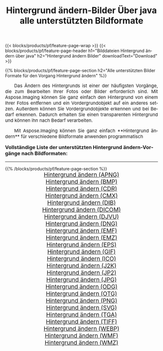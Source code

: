 ﻿---
title: Hintergrund ändern-Bilder Über java alle unterstützten Bildformate 
weight: 3920
url: /de/java/change-background/ 
lang: de
langdirlevel: 2
locales: zh-hans,ja,it,ru,de,es,fr,nl,id,lt,pl,pt,vi,tr,ko,zh-hant,ar,hi,th,sv,cs,uk,he
description: Mit Aspose.Imaging können Sie ganz einfach Hintergrund ändern Bilder über java
---

{{< blocks/products/pf/feature-page-wrap >}}
{{< blocks/products/pf/feature-page-header h1="Bilddateien Hintergrund ändern über java" h2="Hintergrund ändern Bilder" downloadText="Download" >}}


{{% blocks/products/pf/feature-page-section  h2="Alle unterstützten Bilder Formate für den Vorgang Hintergrund ändern" %}}
<p align="justify" style="text-indent:2em;font-size:15px;">
Das Ändern des Hintergrunds ist einer der häufigsten Vorgänge, die zum Bearbeiten Ihrer Fotos oder Bilder erforderlich sind. Mit Aspose.Imaging können Sie ganz einfach den Hintergrund von einem Ihrer Fotos entfernen und ein Vordergrundobjekt auf ein anderes setzen. Außerdem können Sie Vordergrundobjekte erkennen und bei Bedarf erkennen. Dadurch erhalten Sie einen transparenten Hintergrund und können ihn nach Bedarf verarbeiten.
</p>
<p align="justify" style="text-indent:2em;font-size:15px;">
Mit Aspose.Imaging können Sie ganz einfach **Hintergrund ändern** für verschiedene Bildformate anwenden programmatisch
</p>
<h3 style="margin-top:16px;">
Vollständige Liste der unterstützten Hintergrund ändern-Vorgänge nach Bildformaten:
</h3>
<hr/>
{{% /blocks/products/pf/feature-page-section %}}
<div class="container-fluid productfamilypage bg-gray">
    <div class="convertypes bg-gray agp-content section">
        <div class="container">
		<div class="row other-converters" style="gap: 10px;font-size: 19px;text-align:center;">
		    <div class='col-md-3 other-converter remove-lp remove-rp'><a href="/imaging/de/java/change-background/apng/" style="padding:15px;">Hintergrund ändern (APNG)</a></div><div class='col-md-3 other-converter remove-lp remove-rp'><a href="/imaging/de/java/change-background/bmp/" style="padding:15px;">Hintergrund ändern (BMP)</a></div><div class='col-md-3 other-converter remove-lp remove-rp'><a href="/imaging/de/java/change-background/cdr/" style="padding:15px;">Hintergrund ändern (CDR)</a></div><div class='col-md-3 other-converter remove-lp remove-rp'><a href="/imaging/de/java/change-background/cmx/" style="padding:15px;">Hintergrund ändern (CMX)</a></div><div class='col-md-3 other-converter remove-lp remove-rp'><a href="/imaging/de/java/change-background/dib/" style="padding:15px;">Hintergrund ändern (DIB)</a></div><div class='col-md-3 other-converter remove-lp remove-rp'><a href="/imaging/de/java/change-background/dicom/" style="padding:15px;">Hintergrund ändern (DICOM)</a></div><div class='col-md-3 other-converter remove-lp remove-rp'><a href="/imaging/de/java/change-background/djvu/" style="padding:15px;">Hintergrund ändern (DJVU)</a></div><div class='col-md-3 other-converter remove-lp remove-rp'><a href="/imaging/de/java/change-background/dng/" style="padding:15px;">Hintergrund ändern (DNG)</a></div><div class='col-md-3 other-converter remove-lp remove-rp'><a href="/imaging/de/java/change-background/emf/" style="padding:15px;">Hintergrund ändern (EMF)</a></div><div class='col-md-3 other-converter remove-lp remove-rp'><a href="/imaging/de/java/change-background/emz/" style="padding:15px;">Hintergrund ändern (EMZ)</a></div><div class='col-md-3 other-converter remove-lp remove-rp'><a href="/imaging/de/java/change-background/eps/" style="padding:15px;">Hintergrund ändern (EPS)</a></div><div class='col-md-3 other-converter remove-lp remove-rp'><a href="/imaging/de/java/change-background/gif/" style="padding:15px;">Hintergrund ändern (GIF)</a></div><div class='col-md-3 other-converter remove-lp remove-rp'><a href="/imaging/de/java/change-background/ico/" style="padding:15px;">Hintergrund ändern (ICO)</a></div><div class='col-md-3 other-converter remove-lp remove-rp'><a href="/imaging/de/java/change-background/j2k/" style="padding:15px;">Hintergrund ändern (J2K)</a></div><div class='col-md-3 other-converter remove-lp remove-rp'><a href="/imaging/de/java/change-background/jp2/" style="padding:15px;">Hintergrund ändern (JP2)</a></div><div class='col-md-3 other-converter remove-lp remove-rp'><a href="/imaging/de/java/change-background/jpg/" style="padding:15px;">Hintergrund ändern (JPG)</a></div><div class='col-md-3 other-converter remove-lp remove-rp'><a href="/imaging/de/java/change-background/odg/" style="padding:15px;">Hintergrund ändern (ODG)</a></div><div class='col-md-3 other-converter remove-lp remove-rp'><a href="/imaging/de/java/change-background/otg/" style="padding:15px;">Hintergrund ändern (OTG)</a></div><div class='col-md-3 other-converter remove-lp remove-rp'><a href="/imaging/de/java/change-background/png/" style="padding:15px;">Hintergrund ändern (PNG)</a></div><div class='col-md-3 other-converter remove-lp remove-rp'><a href="/imaging/de/java/change-background/svg/" style="padding:15px;">Hintergrund ändern (SVG)</a></div><div class='col-md-3 other-converter remove-lp remove-rp'><a href="/imaging/de/java/change-background/tga/" style="padding:15px;">Hintergrund ändern (TGA)</a></div><div class='col-md-3 other-converter remove-lp remove-rp'><a href="/imaging/de/java/change-background/tiff/" style="padding:15px;">Hintergrund ändern (TIFF)</a></div><div class='col-md-3 other-converter remove-lp remove-rp'><a href="/imaging/de/java/change-background/webp/" style="padding:15px;">Hintergrund ändern (WEBP)</a></div><div class='col-md-3 other-converter remove-lp remove-rp'><a href="/imaging/de/java/change-background/wmf/" style="padding:15px;">Hintergrund ändern (WMF)</a></div><div class='col-md-3 other-converter remove-lp remove-rp'><a href="/imaging/de/java/change-background/wmz/" style="padding:15px;">Hintergrund ändern (WMZ)</a></div>
                </div>
        </div>
    </div>
</div>
<br/>
